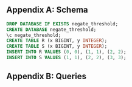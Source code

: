 ## Appendix A: Schema

```sql
DROP DATABASE IF EXISTS negate_threshold;
CREATE DATABASE negate_threshold;
\c negate_threshold;
CREATE TABLE R (x BIGINT, y INTEGER);
CREATE TABLE S (x BIGINT, y INTEGER);
INSERT INTO R VALUES (0, 0), (1, 1), (2, 2);
INSERT INTO S VALUES (1, 1), (2, 2), (3, 3);
```

## Appendix B: Queries
